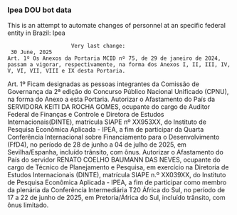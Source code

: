  ### Ipea DOU bot data
 This is an attempt to automate changes of personnel at an specific federal entity in Brazil: Ipea
 
                        Very last change: 
 	 30 June, 2025
	Art. 1º Os Anexos da Portaria MCID nº 75, de 29 de janeiro de 2024, passam a vigorar, respectivamente, na forma dos Anexos I, II, III, IV, V, VI, VII, VIII e IX desta Portaria.
Art. 1º Ficam designadas as pessoas integrantes da Comissão de Governança da 2ª edição do Concurso Público Nacional Unificado (CPNU), na forma do Anexo a esta Portaria.
Autorizar o Afastamento do País da SERVIDORA KEITI DA ROCHA GOMES, ocupante do cargo de Auditor Federal de Finanças e Controle e Diretora de Estudos Internacionais(DINTE), matrícula SIAPE nº XX953XX, do Instituto de Pesquisa Econômica Aplicada - IPEA, a fim de participar da Quarta Conferência Internacional sobre Financiamento para o Desenvolvimento (FfD4), no período de 28 de junho a 04 de julho de 2025, em Sevilha/Espanha, incluído trânsito, com ônus.
Autorizar o Afastamento do País do servidor RENATO COELHO BAUMANN DAS NEVES, ocupante do cargo de Técnico de Planejamento e Pesquisa, em exercício na Diretoria de Estudos Internacionais (DINTE), matrícula SIAPE n.º XX039XX, do Instituto de Pesquisa Econômica Aplicada - IPEA, a fim de participar como membro da plenária da Conferência Intermediária T20 África do Sul, no período de 17 a 22 de junho de 2025, em Pretoria/África do Sul, incluído trânsito, com ônus limitado.
